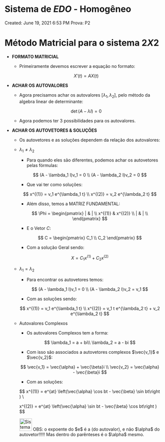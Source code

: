 # Sistema de $EDO$ - Homogêneo

Created: June 19, 2021 6:53 PM
Prova: P2

# Método Matricial para o sistema $2 X 2$

- **FORMATO MATRICIAL**
    - Primeiramente devemos escrever a equação no formato:
    
    $$
    X'(t) = AX(t)
    $$
    
- **ACHAR OS AUTOVALORES**
    - Agora precisamos achar os autovalores $[\lambda_1, \lambda_2]$, pelo método da algebra linear de determinante:
    
    $$
    \det(A - \lambda I) = 0
    $$
    
    - Agora podemos ter $3$ possibilidades para os autovalores.
    
- **ACHAR OS AUTOVETORES & SOLUÇÕES**
    - Os autovetores  e as soluções dependem da relação dos autovalores:
    
    - $\lambda_1 \ne \lambda_2$
        - Para quando eles são diferentes, podemos achar os autovetores pelas fórmulas:
        
        $$
        (A - \lambda_1 I)v_1 = 0 \\ 
        (A - \lambda_2 I)v_2 = 0
        $$
        
        - Que vai ter como soluções:
        
        $$
        x^{(1)} = v_1 e^{\lambda_1 t} \\
        x^{(2)} = v_2 e^{\lambda_2 t}
        $$
        
        - Além disso, temos a MATRIZ FUNDAMENTAL:
        
        $$
        \Phi = \begin{pmatrix}
        | & | \\ 
        x^{(1)} & x^{(2)} \\
        | & | \\ 
        \end{pmatrix}
        $$
        
        - E o Vetor $C$:
        
        $$
        C = \begin{pmatrix}
        C_1 \\ C_2
        \end{pmatrix}
        $$
        
        - Com a solução Geral sendo:
        
        $$
        X = C_1 x^{(1)} + C_2 x^{(2)}
        $$
        
    - $\lambda_1 = \lambda_2$
        - Para encontrar os autovetores temos:
        
        $$
        (A - \lambda_1 I)v_1 = 0 \\ 
        (A - \lambda_2 I)v_2 = v_1
        $$
        
        - Com as soluções sendo:
        
        $$
        x^{(1)} = v_1 e^{\lambda_1 t} \\
        x^{(2)} = v_1 t e^{\lambda_2 t} + v_2 e^{\lambda_2 t}
        $$
        
    - Autovalores Complexos
        - Os autovalores Complexos tem a forma:
        
        $$
        \lambda_1 = a + bi\\
        \lambda_2 = a - bi
        $$
        
        - Com isso são associados a autovetores complexos $\vec{v_1}$ e $\vec{v_2}$:
        
        $$
        \vec{v_1} = \vec{\alpha} + \vec{\beta}i \\
        \vec{v_2} = \vec{\alpha} - \vec{\beta}i
        $$
        
        - Com as soluções:
        
        $$
        x^{(1)} =  e^{at} \left(\vec{\alpha} \cos bt - \vec{\beta} \sin bt\right ) \\ 
        
        x^{(2)} =  e^{at} \left(\vec{\alpha} \sin bt - \vec{\beta} \cos bt\right )
        $$
        
        <aside>
        <img src="Sistema%20de%20$EDO$%20-%20Homoge%CC%82neo%20f2cc23b6644b4de6ad22ec4edfd6555b/Evangelion.gif" alt="Sistema%20de%20$EDO$%20-%20Homoge%CC%82neo%20f2cc23b6644b4de6ad22ec4edfd6555b/Evangelion.gif" width="40px" /> OBS: o expoente do $e$ é a (do autovalor), e não $\alpha$ do autovetor!!!!!
        Mas dentro do parênteses é o $\alpha$  mesmo.
        
        </aside>
